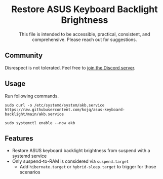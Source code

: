 <div align=center>

  # Restore ASUS Keyboard Backlight Brightness

  This file is intended to be accessible, practical, consistent, and comprehensive. Please reach out for suggestions.
</div>

## Community

Disrespect is not tolerated. Feel free to [join the Discord server](https://discord.gg/peezNh4pS4).

## Usage

Run following commands.

```
sudo curl -o /etc/systemd/system/akb.service https://raw.githubusercontent.com/kojq/asus-keyboard-backlight/main/akb.service
```
```
sudo systemctl enable --now akb
```

## Features

- Restore ASUS keyboard backlight brightness from suspend with a systemd service
- Only suspend-to-RAM is considered via `suspend.target`
  - Add `hibernate.target` or `hybrid-sleep.target` to trigger for those scenarios
